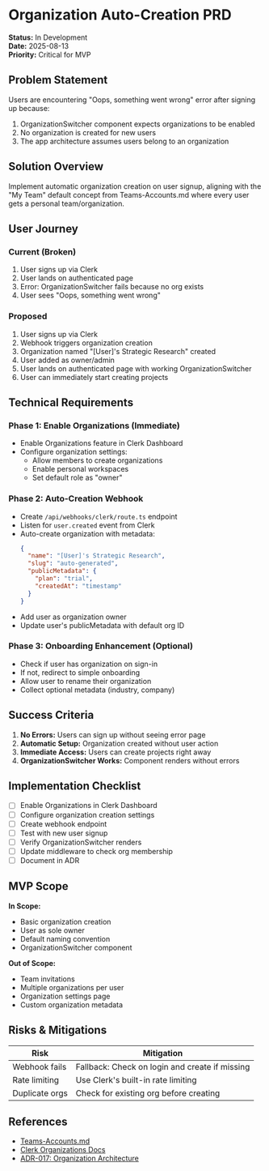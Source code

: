 # Organization Auto-Creation PRD

**Status:** In Development  
**Date:** 2025-08-13  
**Priority:** Critical for MVP

## Problem Statement

Users are encountering "Oops, something went wrong" error after signing up because:
1. OrganizationSwitcher component expects organizations to be enabled
2. No organization is created for new users
3. The app architecture assumes users belong to an organization

## Solution Overview

Implement automatic organization creation on user signup, aligning with the "My Team" default concept from Teams-Accounts.md where every user gets a personal team/organization.

## User Journey

### Current (Broken)
1. User signs up via Clerk
2. User lands on authenticated page
3. Error: OrganizationSwitcher fails because no org exists
4. User sees "Oops, something went wrong"

### Proposed
1. User signs up via Clerk
2. Webhook triggers organization creation
3. Organization named "[User]'s Strategic Research" created
4. User added as owner/admin
5. User lands on authenticated page with working OrganizationSwitcher
6. User can immediately start creating projects

## Technical Requirements

### Phase 1: Enable Organizations (Immediate)
- Enable Organizations feature in Clerk Dashboard
- Configure organization settings:
  - Allow members to create organizations
  - Enable personal workspaces
  - Set default role as "owner"

### Phase 2: Auto-Creation Webhook
- Create `/api/webhooks/clerk/route.ts` endpoint
- Listen for `user.created` event from Clerk
- Auto-create organization with metadata:
  ```json
  {
    "name": "[User]'s Strategic Research",
    "slug": "auto-generated",
    "publicMetadata": {
      "plan": "trial",
      "createdAt": "timestamp"
    }
  }
  ```
- Add user as organization owner
- Update user's publicMetadata with default org ID

### Phase 3: Onboarding Enhancement (Optional)
- Check if user has organization on sign-in
- If not, redirect to simple onboarding
- Allow user to rename their organization
- Collect optional metadata (industry, company)

## Success Criteria

1. **No Errors:** Users can sign up without seeing error page
2. **Automatic Setup:** Organization created without user action
3. **Immediate Access:** Users can create projects right away
4. **OrganizationSwitcher Works:** Component renders without errors

## Implementation Checklist

- [ ] Enable Organizations in Clerk Dashboard
- [ ] Configure organization creation settings
- [ ] Create webhook endpoint
- [ ] Test with new user signup
- [ ] Verify OrganizationSwitcher renders
- [ ] Update middleware to check org membership
- [ ] Document in ADR

## MVP Scope

**In Scope:**
- Basic organization creation
- User as sole owner
- Default naming convention
- OrganizationSwitcher component

**Out of Scope:**
- Team invitations
- Multiple organizations per user
- Organization settings page
- Custom organization metadata

## Risks & Mitigations

| Risk | Mitigation |
|------|------------|
| Webhook fails | Fallback: Check on login and create if missing |
| Rate limiting | Use Clerk's built-in rate limiting |
| Duplicate orgs | Check for existing org before creating |

## References

- [Teams-Accounts.md](../../02%20Areas/Product-Specification/Teams-Accounts.md)
- [Clerk Organizations Docs](https://clerk.com/docs/organizations/overview)
- [ADR-017: Organization Architecture](../../02%20Areas/Product-Specification/05-architecture-decisions/17-organization-architecture.md)
